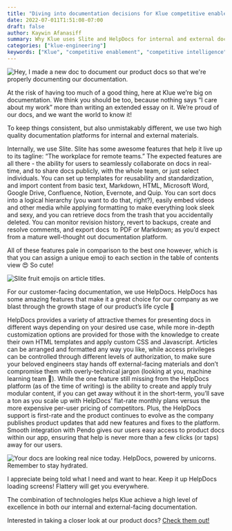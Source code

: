 ```yaml
---
title: "Diving into documentation decisions for Klue competitive enablement software"
date: 2022-07-011T1:51:08-07:00
draft: false
author: Kaywin Afanasiff
summary: Why Klue uses Slite and HelpDocs for internal and external documentation.
categories: ["klue-engineering"]
keywords: ["Klue", "competitive enablement", "competitive intelligence", "engineering", "Slite", "HelpDocs", "documentation", "Slack"]
---
```

![Hey, I made a new doc to document our product docs so that we're properly documenting our documentation.](slack.png)

At the risk of having too much of a good thing, here at Klue we’re big on documentation. We think you should be too, because nothing says “I care about my work” more than writing an extended essay on it. We’re proud of our docs, and we want the world to know it!

To keep things consistent, but also unmistakably different, we use two high quality documentation platforms for internal and external materials.

Internally, we use Slite. Slite has some awesome features that help it live up to its tagline: “The workplace for remote teams.” The expected features are all there - the ability for users to seamlessly collaborate on docs in real-time, and to share docs publicly, with the whole team, or just select individuals. You can set up templates for reusability and standardization, and import content from basic text, Markdown, HTML, Microsoft Word, Google Drive, Confluence, Notion, Evernote, and Quip. You can sort docs into a logical hierarchy (you want to do that, right?), easily embed videos and other media while applying formatting to make everything look sleek and sexy, and you can retrieve docs from the trash that you accidentally deleted. You can monitor revision history, revert to backups, create and resolve comments, and export docs  to PDF or Markdown; as you’d expect from a mature well-thought out documentation platform.

All of these features pale in comparison to the best one however, which is that you can assign a unique emoji to each section in the table of contents view 😍 So cute!

![Slite fruit emojis on article titles.](emojis.png)

For our customer-facing documentation, we use HelpDocs. HelpDocs has some amazing features that make it a great choice for our company as we blast through the growth stage of our product’s life cycle 🚀

HelpDocs provides a variety of attractive themes for presenting docs in different ways depending on your desired use case, while more in-depth customization options are provided for those with the knowledge to create their own HTML templates and apply custom CSS and Javascript. Articles can be arranged and formatted any way you like, while access privileges can be controlled through different levels of authorization, to make sure your beloved engineers stay hands off external-facing materials and don’t compromise them with overly-technical jargon (looking at you, machine learning team 👀). While the one feature still missing from the HelpDocs platform (as of the time of writing) is the ability to create and apply truly modular content, if you can get away without it in the short-term, you’ll save a ton as you scale up with HelpDocs’ flat-rate monthly plans versus the more expensive per-user pricing of competitors. Plus, the HelpDocs support is first-rate and the product continues to evolve as the company publishes product updates that add new features and fixes to the platform. Smooth integration with Pendo gives our users easy access to product docs within our app, ensuring that help is never more than a few clicks (or taps) away for our users.

![Your docs are looking real nice today. HelpDocs, powered by unicorns. Remember to stay hydrated.](loading.png)

I appreciate being told what I need and want to hear. Keep it up HelpDocs loading screens! Flattery will get you everywhere.

The combination of technologies helps Klue achieve a high level of excellence in both our internal and external-facing documentation. 

Interested in taking a closer look at our product docs? [<u>Check them out!</u>](https://help.app.klue.com/)

          
